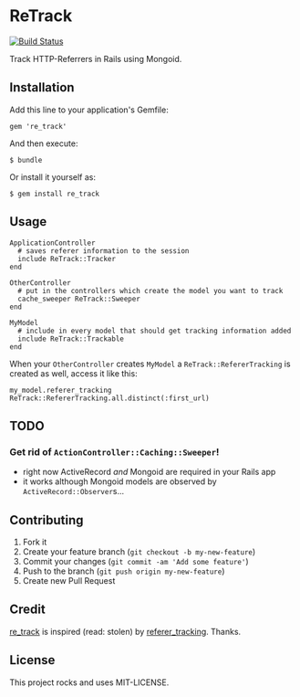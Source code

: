 # ReTrack

[![Build Status](https://travis-ci.org/gewo/re_track.png)](https://travis-ci.org/gewo/re_track/)

Track HTTP-Referrers in Rails using Mongoid.

## Installation

Add this line to your application's Gemfile:

    gem 're_track'

And then execute:

    $ bundle

Or install it yourself as:

    $ gem install re_track

## Usage

    ApplicationController
      # saves referer information to the session
      include ReTrack::Tracker
    end

    OtherController
      # put in the controllers which create the model you want to track
      cache_sweeper ReTrack::Sweeper
    end

    MyModel
      # include in every model that should get tracking information added
      include ReTrack::Trackable
    end

When your `OtherController` creates `MyModel` a
`ReTrack::RefererTracking` is created as well, access it like this:

    my_model.referer_tracking
    ReTrack::RefererTracking.all.distinct(:first_url)

## TODO

### Get rid of `ActionController::Caching::Sweeper`!

* right now ActiveRecord *and* Mongoid are required in your Rails app
* it works although Mongoid models are observed by `ActiveRecord::Observer`s...

## Contributing

1. Fork it
2. Create your feature branch (`git checkout -b my-new-feature`)
3. Commit your changes (`git commit -am 'Add some feature'`)
4. Push to the branch (`git push origin my-new-feature`)
5. Create new Pull Request

## Credit

[re_track](http://github.com/gewo/re_track/) is inspired (read: stolen)
by [referer_tracking](http://github.com/holli/referer_tracking). Thanks.

## License

This project rocks and uses MIT-LICENSE.
